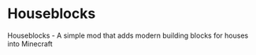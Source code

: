 # Houseblocks
Houseblocks - A simple mod that adds modern building blocks for houses into Minecraft

